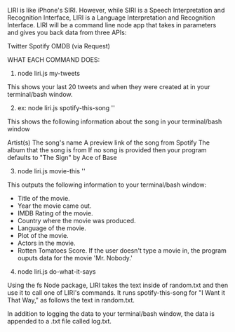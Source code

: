 LIRI is like iPhone's SIRI. However, while SIRI is a Speech Interpretation and Recognition Interface, LIRI is a Language Interpretation and Recognition Interface. LIRI will be a command line node app that takes in parameters and gives you back data from three APIs:

Twitter
Spotify
OMDB (via Request)

WHAT EACH COMMAND DOES:

1. node liri.js my-tweets

This shows your last 20 tweets and when they were created at in your terminal/bash window.

2. ex: node liri.js spotify-this-song '<song name here>'

This shows the following information about the song in your terminal/bash window

Artist(s)
The song's name
A preview link of the song from Spotify
The album that the song is from
If no song is provided then your program defaults to "The Sign" by Ace of Base

3. node liri.js movie-this '<movie name here>'

This outputs the following information to your terminal/bash window:

  - Title of the movie.
  - Year the movie came out.
  - IMDB Rating of the movie.
  - Country where the movie was produced.
  - Language of the movie.
  - Plot of the movie.
  - Actors in the movie.
  - Rotten Tomatoes Score.
If the user doesn't type a movie in, the program ouputs data for the movie 'Mr. Nobody.'

4. node liri.js do-what-it-says

Using the fs Node package, LIRI takes the text inside of random.txt and then use it to call one of LIRI's commands.
It runs spotify-this-song for "I Want it That Way," as follows the text in random.txt.


In addition to logging the data to your terminal/bash window, the data is appended to a .txt file called log.txt.
